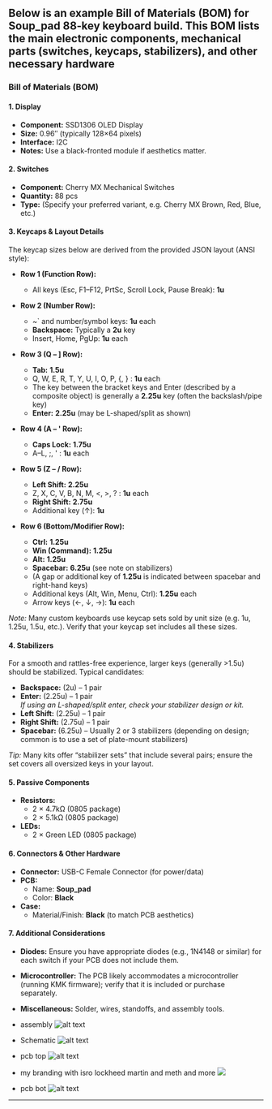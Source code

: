 Below is an example Bill of Materials (BOM) for Soup_pad 88‐key keyboard build. This BOM lists the main electronic components, mechanical parts (switches, keycaps, stabilizers), and other necessary hardware
---

### Bill of Materials (BOM)

#### 1. Display
- **Component:** SSD1306 OLED Display  
- **Size:** 0.96″ (typically 128×64 pixels)  
- **Interface:** I2C  
- **Notes:** Use a black-fronted module if aesthetics matter.

#### 2. Switches
- **Component:** Cherry MX Mechanical Switches  
- **Quantity:** 88 pcs  
- **Type:** (Specify your preferred variant, e.g. Cherry MX Brown, Red, Blue, etc.)

#### 3. Keycaps & Layout Details
The keycap sizes below are derived from the provided JSON layout (ANSI style):

- **Row 1 (Function Row):**  
  - All keys (Esc, F1–F12, PrtSc, Scroll Lock, Pause Break): **1u**

- **Row 2 (Number Row):**  
  - ~\` and number/symbol keys: **1u** each  
  - **Backspace:** Typically a **2u** key  
  - Insert, Home, PgUp: **1u** each

- **Row 3 (Q – ] Row):**  
  - **Tab:** **1.5u**  
  - Q, W, E, R, T, Y, U, I, O, P, {, } : **1u** each  
  - The key between the bracket keys and Enter (described by a composite object) is generally a **2.25u** key (often the backslash/pipe key)  
  - **Enter:** **2.25u** (may be L-shaped/split as shown)

- **Row 4 (A – ' Row):**  
  - **Caps Lock:** **1.75u**  
  - A–L, ;, ' : **1u** each

- **Row 5 (Z – / Row):**  
  - **Left Shift:** **2.25u**  
  - Z, X, C, V, B, N, M, <, >, ? : **1u** each  
  - **Right Shift:** **2.75u**  
  - Additional key (↑): **1u**

- **Row 6 (Bottom/Modifier Row):**  
  - **Ctrl:** **1.25u**  
  - **Win (Command):** **1.25u**  
  - **Alt:** **1.25u**  
  - **Spacebar:** **6.25u** (see note on stabilizers)  
  - (A gap or additional key of **1.25u** is indicated between spacebar and right-hand keys)  
  - Additional keys (Alt, Win, Menu, Ctrl): **1.25u** each  
  - Arrow keys (←, ↓, →): **1u** each

*Note:* Many custom keyboards use keycap sets sold by unit size (e.g. 1u, 1.25u, 1.5u, etc.). Verify that your keycap set includes all these sizes.

#### 4. Stabilizers
For a smooth and rattles-free experience, larger keys (generally >1.5u) should be stabilized. Typical candidates:
- **Backspace:** (2u) – 1 pair
- **Enter:** (2.25u) – 1 pair  
  *If using an L-shaped/split enter, check your stabilizer design or kit.*
- **Left Shift:** (2.25u) – 1 pair
- **Right Shift:** (2.75u) – 1 pair
- **Spacebar:** (6.25u) – Usually 2 or 3 stabilizers (depending on design; common is to use a set of plate-mount stabilizers)

*Tip:* Many kits offer “stabilizer sets” that include several pairs; ensure the set covers all oversized keys in your layout.

#### 5. Passive Components
- **Resistors:**
  - 2 × 4.7kΩ (0805 package)
  - 2 × 5.1kΩ (0805 package)
- **LEDs:**
  - 2 × Green LED (0805 package)

#### 6. Connectors & Other Hardware
- **Connector:** USB-C Female Connector (for power/data)
- **PCB:**  
  - Name: **Soup_pad**  
  - Color: **Black**
- **Case:**  
  - Material/Finish: **Black** (to match PCB aesthetics)

#### 7. Additional Considerations
- **Diodes:** Ensure you have appropriate diodes (e.g., 1N4148 or similar) for each switch if your PCB does not include them.
- **Microcontroller:** The PCB likely accommodates a microcontroller (running KMK firmware); verify that it is included or purchase separately.
- **Miscellaneous:** Solder, wires, standoffs, and assembly tools.
- assembly
![alt text](image.png)
- Schematic
![alt text](image-1.png)
- pcb top
![alt text](image-4.png)
- my branding with isro lockheed martin and meth and more 
![](image-2.png)

- pcb bot 
![alt text](image-3.png)
---
